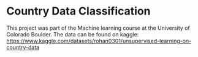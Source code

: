 # Country Data Classification 

This project was part of the Machine learning course at the University of Colorado Boulder.
The data can be found on kaggle:
https://www.kaggle.com/datasets/rohan0301/unsupervised-learning-on-country-data

